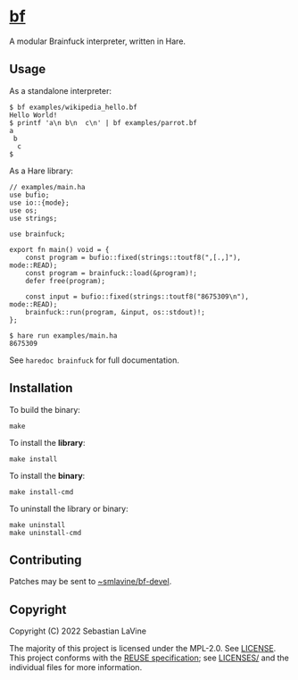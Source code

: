 <!-- Copyright (c) 2022 Sebastian LaVine <mail@smlavine.com> -->
<!-- SPDX-License-Identifier: CC-BY-SA-4.0 -->

# [bf](https://sr.ht/~smlavine/bf)

A modular Brainfuck interpreter, written in Hare.

## Usage

As a standalone interpreter:

```
$ bf examples/wikipedia_hello.bf
Hello World!
$ printf 'a\n b\n  c\n' | bf examples/parrot.bf
a
 b
  c
$
```

As a Hare library:

```hare
// examples/main.ha
use bufio;
use io::{mode};
use os;
use strings;

use brainfuck;

export fn main() void = {
	const program = bufio::fixed(strings::toutf8(",[.,]"), mode::READ);
	const program = brainfuck::load(&program)!;
	defer free(program);

	const input = bufio::fixed(strings::toutf8("8675309\n"), mode::READ);
	brainfuck::run(program, &input, os::stdout)!;
};
```

```
$ hare run examples/main.ha
8675309
```

See `haredoc brainfuck` for full documentation.

## Installation

To build the binary:

```
make
```

To install the **library**:

```
make install
```

To install the **binary**:

```
make install-cmd
```

To uninstall the library or binary:

```
make uninstall
make uninstall-cmd
```

## Contributing

Patches may be sent to [~smlavine/bf-devel](https://lists.sr.ht/~smlavine/bf-devel).

## Copyright

Copyright (C) 2022 Sebastian LaVine

The majority of this project is licensed under the MPL-2.0. See
[LICENSE][license]. This project conforms with the [REUSE
specification][reuse]; see [LICENSES/][licenses] and the individual
files for more information.

[license]: https://git.sr.ht/~smlavine/bf/tree/master/item/LICENSE
[reuse]: https://reuse.software
[licenses]: https://git.sr.ht/~smlavine/bf/tree/master/item/LICENSES
